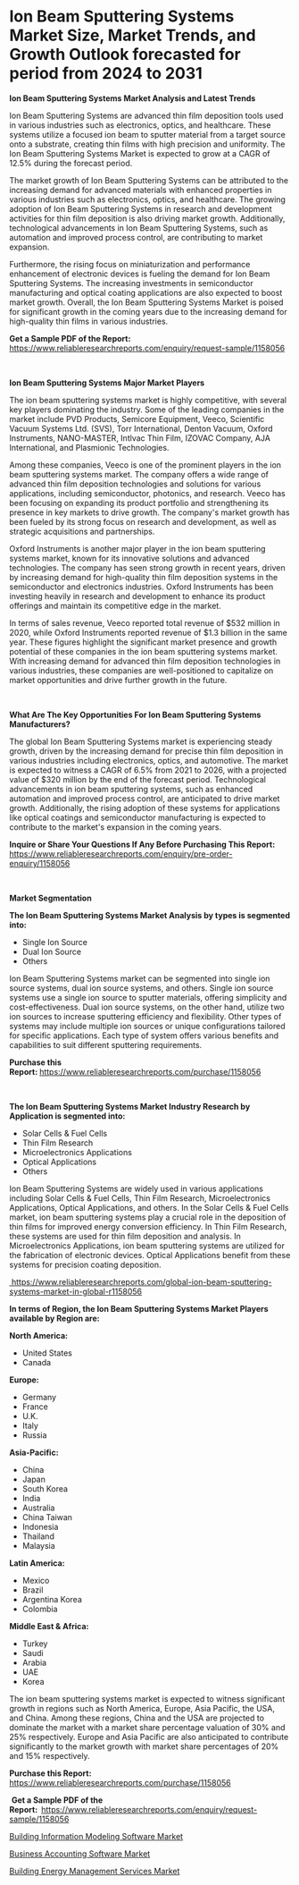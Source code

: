 <p><h1>Ion Beam Sputtering Systems Market Size, Market Trends, and Growth Outlook forecasted for period from 2024 to 2031</h1></p><p><strong>Ion Beam Sputtering Systems Market Analysis and Latest Trends</strong></p>
<p><p>Ion Beam Sputtering Systems are advanced thin film deposition tools used in various industries such as electronics, optics, and healthcare. These systems utilize a focused ion beam to sputter material from a target source onto a substrate, creating thin films with high precision and uniformity. The Ion Beam Sputtering Systems Market is expected to grow at a CAGR of 12.5% during the forecast period.</p><p>The market growth of Ion Beam Sputtering Systems can be attributed to the increasing demand for advanced materials with enhanced properties in various industries such as electronics, optics, and healthcare. The growing adoption of Ion Beam Sputtering Systems in research and development activities for thin film deposition is also driving market growth. Additionally, technological advancements in Ion Beam Sputtering Systems, such as automation and improved process control, are contributing to market expansion.</p><p>Furthermore, the rising focus on miniaturization and performance enhancement of electronic devices is fueling the demand for Ion Beam Sputtering Systems. The increasing investments in semiconductor manufacturing and optical coating applications are also expected to boost market growth. Overall, the Ion Beam Sputtering Systems Market is poised for significant growth in the coming years due to the increasing demand for high-quality thin films in various industries.</p></p>
<p><strong>Get a Sample PDF of the Report:&nbsp;</strong> <a href="https://www.reliableresearchreports.com/enquiry/request-sample/1158056">https://www.reliableresearchreports.com/enquiry/request-sample/1158056</a></p>
<p>&nbsp;</p>
<p><strong>Ion Beam Sputtering Systems Major Market Players</strong></p>
<p><p>The ion beam sputtering systems market is highly competitive, with several key players dominating the industry. Some of the leading companies in the market include PVD Products, Semicore Equipment, Veeco, Scientific Vacuum Systems Ltd. (SVS), Torr International, Denton Vacuum, Oxford Instruments, NANO-MASTER, Intlvac Thin Film, IZOVAC Company, AJA International, and Plasmionic Technologies.</p><p>Among these companies, Veeco is one of the prominent players in the ion beam sputtering systems market. The company offers a wide range of advanced thin film deposition technologies and solutions for various applications, including semiconductor, photonics, and research. Veeco has been focusing on expanding its product portfolio and strengthening its presence in key markets to drive growth. The company's market growth has been fueled by its strong focus on research and development, as well as strategic acquisitions and partnerships.</p><p>Oxford Instruments is another major player in the ion beam sputtering systems market, known for its innovative solutions and advanced technologies. The company has seen strong growth in recent years, driven by increasing demand for high-quality thin film deposition systems in the semiconductor and electronics industries. Oxford Instruments has been investing heavily in research and development to enhance its product offerings and maintain its competitive edge in the market.</p><p>In terms of sales revenue, Veeco reported total revenue of $532 million in 2020, while Oxford Instruments reported revenue of $1.3 billion in the same year. These figures highlight the significant market presence and growth potential of these companies in the ion beam sputtering systems market. With increasing demand for advanced thin film deposition technologies in various industries, these companies are well-positioned to capitalize on market opportunities and drive further growth in the future.</p></p>
<p>&nbsp;</p>
<p><strong>What Are The Key Opportunities For Ion Beam Sputtering Systems Manufacturers?</strong></p>
<p><p>The global Ion Beam Sputtering Systems market is experiencing steady growth, driven by the increasing demand for precise thin film deposition in various industries including electronics, optics, and automotive. The market is expected to witness a CAGR of 6.5% from 2021 to 2026, with a projected value of $320 million by the end of the forecast period. Technological advancements in ion beam sputtering systems, such as enhanced automation and improved process control, are anticipated to drive market growth. Additionally, the rising adoption of these systems for applications like optical coatings and semiconductor manufacturing is expected to contribute to the market's expansion in the coming years.</p></p>
<p><strong>Inquire or Share Your Questions If Any Before Purchasing This Report:</strong> <a href="https://www.reliableresearchreports.com/enquiry/pre-order-enquiry/1158056">https://www.reliableresearchreports.com/enquiry/pre-order-enquiry/1158056</a></p>
<p>&nbsp;</p>
<p><strong>Market Segmentation</strong></p>
<p><strong>The Ion Beam Sputtering Systems Market Analysis by types is segmented into:</strong></p>
<p><ul><li>Single Ion Source</li><li>Dual Ion Source</li><li>Others</li></ul></p>
<p><p>Ion Beam Sputtering Systems market can be segmented into single ion source systems, dual ion source systems, and others. Single ion source systems use a single ion source to sputter materials, offering simplicity and cost-effectiveness. Dual ion source systems, on the other hand, utilize two ion sources to increase sputtering efficiency and flexibility. Other types of systems may include multiple ion sources or unique configurations tailored for specific applications. Each type of system offers various benefits and capabilities to suit different sputtering requirements.</p></p>
<p><strong>Purchase this Report:&nbsp;</strong><a href="https://www.reliableresearchreports.com/purchase/1158056">https://www.reliableresearchreports.com/purchase/1158056</a></p>
<p>&nbsp;</p>
<p><strong>The Ion Beam Sputtering Systems Market Industry Research by Application is segmented into:</strong></p>
<p><ul><li>Solar Cells & Fuel Cells</li><li>Thin Film Research</li><li>Microelectronics Applications</li><li>Optical Applications</li><li>Others</li></ul></p>
<p><p>Ion Beam Sputtering Systems are widely used in various applications including Solar Cells & Fuel Cells, Thin Film Research, Microelectronics Applications, Optical Applications, and others. In the Solar Cells & Fuel Cells market, ion beam sputtering systems play a crucial role in the deposition of thin films for improved energy conversion efficiency. In Thin Film Research, these systems are used for thin film deposition and analysis. In Microelectronics Applications, ion beam sputtering systems are utilized for the fabrication of electronic devices. Optical Applications benefit from these systems for precision coating deposition.</p></p>
<p><a href="https://www.reliableresearchreports.com/global-ion-beam-sputtering-systems-market-in-global-r1158056">&nbsp;https://www.reliableresearchreports.com/global-ion-beam-sputtering-systems-market-in-global-r1158056</a></p>
<p><strong>In terms of Region, the Ion Beam Sputtering Systems Market Players available by Region are:</strong></p>
<p>
    <p> <strong> North America: </strong>
        <ul>
            <li>United States</li>
            <li>Canada</li>
        </ul>
        </p> 
    <p> <strong> Europe: </strong>
        <ul>
            <li>Germany</li>
            <li>France</li>
            <li>U.K.</li>
            <li>Italy</li>
            <li>Russia</li>
        </ul>
        </p> 
    <p> <strong> Asia-Pacific: </strong>
        <ul>
            <li>China</li>
            <li>Japan</li>
            <li>South Korea</li>
            <li>India</li>
            <li>Australia</li>
            <li>China Taiwan</li>
            <li>Indonesia</li>
            <li>Thailand</li>
            <li>Malaysia</li>
        </ul>
        </p> 
    <p> <strong> Latin America: </strong>
        <ul>
            <li>Mexico</li>
            <li>Brazil</li>
            <li>Argentina Korea</li>
            <li>Colombia</li>
        </ul>
        </p> 
    <p> <strong> Middle East & Africa: </strong>
        <ul>
            <li>Turkey</li>
            <li>Saudi</li>
            <li>Arabia</li>
            <li>UAE</li>
            <li>Korea</li>
        </ul>
    </p>
    </p>
<p><p>The ion beam sputtering systems market is expected to witness significant growth in regions such as North America, Europe, Asia Pacific, the USA, and China. Among these regions, China and the USA are projected to dominate the market with a market share percentage valuation of 30% and 25% respectively. Europe and Asia Pacific are also anticipated to contribute significantly to the market growth with market share percentages of 20% and 15% respectively.</p></p>
<p><strong>Purchase this Report: </strong><a href="https://www.reliableresearchreports.com/purchase/1158056">https://www.reliableresearchreports.com/purchase/1158056</a></p>
<p>&nbsp;<strong>Get a Sample PDF of the Report:&nbsp;&nbsp;</strong><a href="https://www.reliableresearchreports.com/enquiry/request-sample/1158056">https://www.reliableresearchreports.com/enquiry/request-sample/1158056</a></p>
<p><strong></strong></p>
<p><p><a href="https://nifty-kite-d51.notion.site/Building-Information-Modeling-Software-Market-Report-Reveals-the-Latest-Trends-And-Growth-Opportunit-a035f312d2ba4ac3b6490d86f9447a49">Building Information Modeling Software Market</a></p><p><a href="https://ivy-potential-64b.notion.site/Business-Accounting-Software-Market-Report-Reveals-the-Latest-Trends-And-Growth-Opportunities-of-thi-e2a9f0c134c34ed5b56514c035b1dcd4">Business Accounting Software Market</a></p><p><a href="https://five-trouble-98a.notion.site/Building-Energy-Management-Services-Market-Size-Reveals-the-Best-Marketing-Channels-In-Global-Indust-680c8630eb9b41349855c17cdd04d33d">Building Energy Management Services Market</a></p></p>
